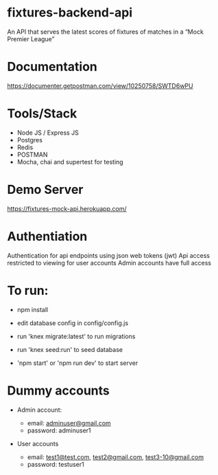 # fixtures-backend-api
An API that serves the latest scores of fixtures of matches in a “Mock Premier League”

# Documentation

https://documenter.getpostman.com/view/10250758/SWTD6wPU

# Tools/Stack

- Node JS / Express JS
- Postgres
- Redis 
- POSTMAN
- Mocha, chai and supertest for testing

# Demo Server
https://fixtures-mock-api.herokuapp.com/


# Authentiation

Authentication for api endpoints using json web tokens (jwt)
Api access restricted to viewing for user accounts
Admin accounts have full access

# To run:

- npm install
- edit database config in config/config.js
- run 'knex migrate:latest' to run migrations
- run 'knex seed:run' to seed database

- 'npm start' or 'npm run dev' to start server

# Dummy accounts

-  Admin account:
    - email: adminuser@gmail.com
    - password: adminuser1

- User accounts
    - email: test1@test.com, test2@gmail.com, test3-10@gmail.com
    - password: testuser1